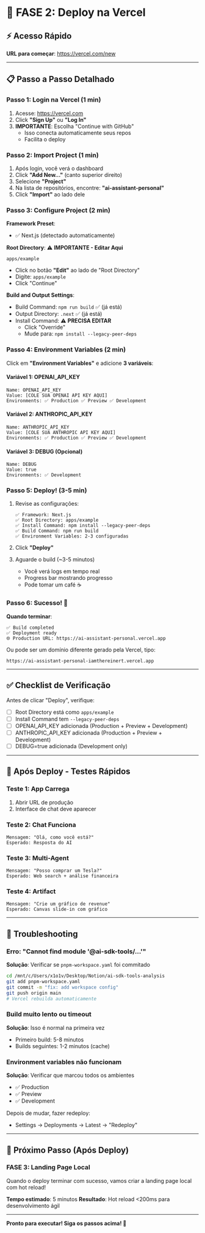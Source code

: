 # 🚀 FASE 2: Deploy na Vercel

## ⚡ Acesso Rápido

**URL para começar**: https://vercel.com/new

---

## 📋 Passo a Passo Detalhado

### Passo 1: Login na Vercel (1 min)

1. Acesse: https://vercel.com
2. Click **"Sign Up"** ou **"Log In"**
3. **IMPORTANTE**: Escolha "Continue with GitHub"
   - Isso conecta automaticamente seus repos
   - Facilita o deploy

### Passo 2: Import Project (1 min)

1. Após login, você verá o dashboard
2. Click **"Add New..."** (canto superior direito)
3. Selecione **"Project"**
4. Na lista de repositórios, encontre: **"ai-assistant-personal"**
5. Click **"Import"** ao lado dele

### Passo 3: Configure Project (2 min)

**Framework Preset**:
- ✅ Next.js (detectado automaticamente)

**Root Directory**: ⚠️ **IMPORTANTE - Editar Aqui**
```
apps/example
```
- Click no botão **"Edit"** ao lado de "Root Directory"
- Digite: `apps/example`
- Click "Continue"

**Build and Output Settings**:
- Build Command: `npm run build` ✅ (já está)
- Output Directory: `.next` ✅ (já está)
- Install Command: ⚠️ **PRECISA EDITAR**
  - Click "Override"
  - Mude para: `npm install --legacy-peer-deps`

### Passo 4: Environment Variables (2 min)

Click em **"Environment Variables"** e adicione **3 variáveis**:

#### Variável 1: OPENAI_API_KEY
```
Name: OPENAI_API_KEY
Value: [COLE SUA OPENAI API KEY AQUI]
Environments: ✅ Production ✅ Preview ✅ Development
```

#### Variável 2: ANTHROPIC_API_KEY
```
Name: ANTHROPIC_API_KEY
Value: [COLE SUA ANTHROPIC API KEY AQUI]
Environments: ✅ Production ✅ Preview ✅ Development
```

#### Variável 3: DEBUG (Opcional)
```
Name: DEBUG
Value: true
Environments: ✅ Development
```

### Passo 5: Deploy! (3-5 min)

1. Revise as configurações:
   ```
   ✅ Framework: Next.js
   ✅ Root Directory: apps/example
   ✅ Install Command: npm install --legacy-peer-deps
   ✅ Build Command: npm run build
   ✅ Environment Variables: 2-3 configuradas
   ```

2. Click **"Deploy"**

3. Aguarde o build (~3-5 minutos)
   - Você verá logs em tempo real
   - Progress bar mostrando progresso
   - Pode tomar um café ☕

### Passo 6: Sucesso! 🎉

**Quando terminar**:
```
✅ Build completed
✅ Deployment ready
🌐 Production URL: https://ai-assistant-personal.vercel.app
```

Ou pode ser um domínio diferente gerado pela Vercel, tipo:
```
https://ai-assistant-personal-iamthereinert.vercel.app
```

---

## ✅ Checklist de Verificação

Antes de clicar "Deploy", verifique:

- [ ] Root Directory está como `apps/example`
- [ ] Install Command tem `--legacy-peer-deps`
- [ ] OPENAI_API_KEY adicionada (Production + Preview + Development)
- [ ] ANTHROPIC_API_KEY adicionada (Production + Preview + Development)
- [ ] DEBUG=true adicionada (Development only)

---

## 🧪 Após Deploy - Testes Rápidos

### Teste 1: App Carrega
1. Abrir URL de produção
2. Interface de chat deve aparecer

### Teste 2: Chat Funciona
```
Mensagem: "Olá, como você está?"
Esperado: Resposta do AI
```

### Teste 3: Multi-Agent
```
Mensagem: "Posso comprar um Tesla?"
Esperado: Web search + análise financeira
```

### Teste 4: Artifact
```
Mensagem: "Crie um gráfico de revenue"
Esperado: Canvas slide-in com gráfico
```

---

## 🔧 Troubleshooting

### Erro: "Cannot find module '@ai-sdk-tools/...'"

**Solução**: Verificar se `pnpm-workspace.yaml` foi commitado
```bash
cd /mnt/c/Users/x1o1v/Desktop/Notion/ai-sdk-tools-analysis
git add pnpm-workspace.yaml
git commit -m "fix: add workspace config"
git push origin main
# Vercel rebuilda automaticamente
```

### Build muito lento ou timeout

**Solução**: Isso é normal na primeira vez
- Primeiro build: 5-8 minutos
- Builds seguintes: 1-2 minutos (cache)

### Environment variables não funcionam

**Solução**: Verificar que marcou todos os ambientes
- ✅ Production
- ✅ Preview
- ✅ Development

Depois de mudar, fazer redeploy:
- Settings → Deployments → Latest → "Redeploy"

---

## 🎯 Próximo Passo (Após Deploy)

### FASE 3: Landing Page Local

Quando o deploy terminar com sucesso, vamos criar a landing page local com hot reload!

**Tempo estimado**: 5 minutos
**Resultado**: Hot reload <200ms para desenvolvimento ágil

---

**Pronto para executar! Siga os passos acima! 🚀**
